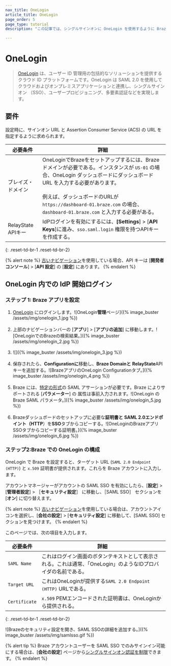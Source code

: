 ```yaml
---
nav_title: OneLogin
article_title: OneLogin
page_order: 5
page_type: tutorial
description: "この記事では、シングルサインオンに OneLogin を使用するように Braze を設定する方法を順に説明します。"

---
```


# OneLogin

> [OneLogin](https://www.onelogin.com/) は、ユーザー ID 管理用の包括的なソリューションを提供するクラウド ID プラットフォームです。OneLogin は SAML 2.0 を使用してクラウドおよびオンプレミスアプリケーションと連携し、シングルサインオン （SSO）、ユーザープロビジョニング、多要素認証などを実現します。

## 要件

設定時に、サインオン URL と Assertion Consumer Service (ACS) の URL を指定するように求められます。  

| 必要条件 | 詳細 |
|---|---|
| ブレイズ・ドメイン | OneLoginでBrazeをセットアップするには、Brazeドメインが必要である。インスタンスが `US-01` の場合、OneLogin ダッシュボードにダッシュボード URL を入力する必要があります。<br><br> 例えば、ダッシュボードのURLが`https://dashboard-01.braze.com` の場合、`dashboard-01.braze.com` と入力する必要がある。  |
| RelayState APIキー | IdPログインを有効にするには、**\[Settings**] > \[**API Keys**]に進み、`sso.saml.login` 権限を持つAPIキーを作成する。 |
{: .reset-td-br-1 .reset-td-br-2}

{% alert note %}
[古いナビゲーション]({{site.baseurl}}/navigation)を使用している場合、API キーは \[**開発者コンソール**] > \[**API 設定**] の \[**設定**] にあります。
{% endalert %}

## OneLogin 内での IdP 開始ログイン

### ステップ 1: Braze アプリを設定

1. [OneLogin](https://app.onelogin.com/login) にログインします。![OneLogin**管理**ページ]({% image_buster /assets/img/onelogin_1.jpg %})<br><br>
2. 上部のナビゲーションバーの \[**アプリ**] > \[**アプリの追加**] に移動します。![OneLoginでのBrazeの検索結果。]({% image_buster /assets/img/onelogin_2.jpg %})<br><br>
3. ![]({% image_buster /assets/img/onelogin_3.jpg %})<br><br>
4. 保存されたら、**Configurationに**移動し、**Braze Domainと** **RelayState**APIキーを追加する。![BrazeアプリのOneLogin Configurationタブ。]({% image_buster /assets/img/onelogin_4.png %})<br><br>
5. Braze には、[特定の形式][1]の SAML アサーションが必要です。Braze によりサポートされる \[**パラメーター**] の 属性は事前入力されます。![OneLogin の Braze SAML パラメータ。]({% image_buster /assets/img/onelogin_5.jpg %})<br><br>
6. Brazeダッシュボードのセットアップに必要な**証明書と** **SAML 2.0エンドポイント（HTTP**）を**SSO**タブからコピーする。![OneLoginのBrazeアプリSSOタブからコピーする証明書。]({% image_buster /assets/img/onelogin_6.jpg %})

### ステップ2:Braze での OneLogin の構成

OneLogin で Braze を設定すると、ターゲット URL (`SAML 2.0 Endpoint (HTTP)`) と `x.509` 証明書が提供されます。これらを Braze アカウントに入力します。

アカウントマネージャーがアカウントの SAML SSO を有効にしたら、\[**設定**] > \[**管理者設定**] > ［**セキュリティ設定**］ に移動し、［SAML SSO］ セクションを \[**オン**] に切り替えます。

{% alert note %}
[古いナビゲーション]({{site.baseurl}}/navigation)を使用している場合は、アカウントアイコンを選択し、\[**会社の設定**] > \[**セキュリティ設定**] に移動して、\[SAML SSO] セクションを見つけます。
{% endalert %}

このページでは、次の項目を入力します。

| 必要条件 | 詳細 |
|---|---|
| `SAML Name` | これはログイン画面のボタンテキストとして表示される。これは通常、「OneLogin」のようなIDプロバイダの名前である。 |
| `Target URL` | これはOneLoginが提供する`SAML 2.0 Endpoint (HTTP)` URLである。|
| `Certificate` | `x.509` PEMエンコードされた証明書は、OneLoginから提供される。 |
{: .reset-td-br-1 .reset-td-br-2}

![Brazeのセキュリティ設定を開き、SAML SSOの詳細を追加する。]({% image_buster /assets/img/samlsso.gif %})

{% alert tip %}
Braze アカウントユーザーを SAML SSO でのみサインイン可能にする場合は、\[**会社の設定**] ページから[シングルサインオン認証を制限]({{site.baseurl}}/user_guide/administrative/access_braze/single_sign_on/set_up/#restriction)できます。
{% endalert %}

[1]: {{site.baseurl}}/user_guide/administrative/access_braze/single_sign_on/set_up/#configure-your-identity-provider
